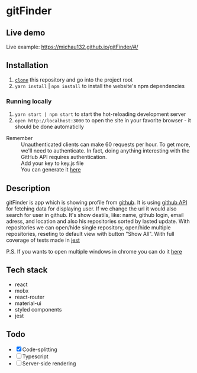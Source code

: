 # gitFinder


## Live demo
Live example: https://michau132.github.io/gitFinder/#/


## Installation

1. [`clone`](https://github.com/michau132/gitFinder.git) this repository and go into the project root
1. `yarn install` | `npm install` to install the website's npm dependencies

### Running locally

1. `yarn start | npm start` to start the hot-reloading development server 
1. `open http://localhost:3000` to open the site in your favorite browser - it should be done automaticlly

<dl>
  <dt>Remember</dt>
  <dd>Unauthenticated clients can make 60 requests per hour. To get more, we'll need to authenticate. In fact, doing anything interesting with the GitHub API requires authentication.</dd>
  <dd>Add your key to key.js file</dd>
  <dd>You can generate it <a href="https://github.com/settings/developers">here</a></dd>
</dl>


## Description
gitFinder is app which is showing profile from [github](https://github.com/). It is using [github API](https://developer.github.com/v3/) for fetching data for displaying user. If we change the url it would also search for user in github. It's show deatils, like: name, github login, email adress, and location and also  his repositories sorted by lasted update. With repositories we can open/hide single repository, open/hide multiple repositories, reseting to default view with button "Show All". With full coverage of tests made in [jest](https://jestjs.io/)

P.S. If you wants to open multiple windows in chrome you can do it  [here](chrome://settings/content/popups)


## Tech stack
+ react
+ mobx 
+ react-router
+ material-ui
+ styled components
+ jest

## Todo

+ <input type="checkbox" checked>Code-splitting
+ <input type="checkbox">Typescript
+ <input type="checkbox">Server-side rendering

